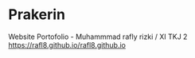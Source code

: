 # Prakerin

Website Portofolio - Muhammmad rafly rizki / XI TKJ 2
https://rafl8.github.io/rafl8.github.io
